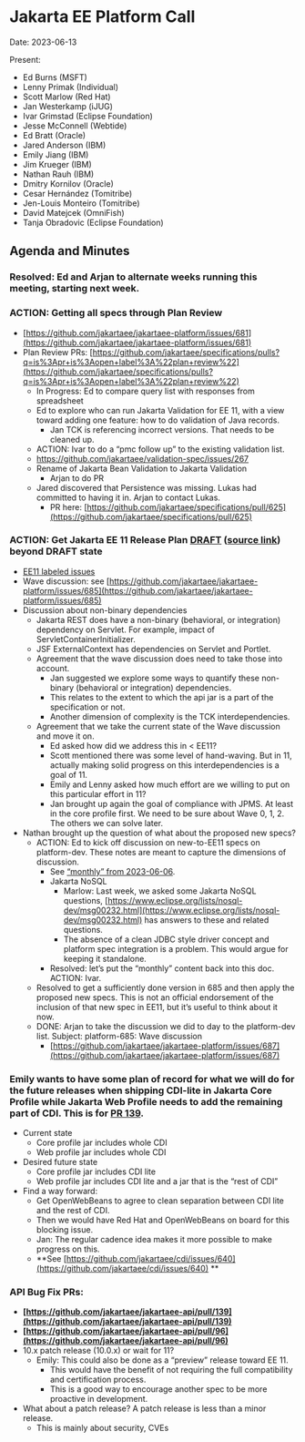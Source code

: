 # Jakarta EE Platform Call

Date: 2023-06-13

Present:

* Ed Burns (MSFT)
* Lenny Primak (Individual)
* Scott Marlow (Red Hat)
* Jan Westerkamp (iJUG)
* Ivar Grimstad (Eclipse Foundation)
* Jesse McConnell (Webtide)
* Ed Bratt (Oracle)
* Jared Anderson (IBM)
* Emily Jiang (IBM)
* Jim Krueger (IBM)
* Nathan Rauh (IBM)
* Dmitry Kornilov (Oracle)
* Cesar Hernández (Tomitribe)
* Jen-Louis Monteiro (Tomitribe)
* David Matejcek (OmniFish)
* Tanja Obradovic (Eclipse Foundation)

## Agenda and Minutes

### Resolved: Ed and Arjan to alternate weeks running this meeting, starting next week.

### ACTION: Getting all specs through Plan Review
* [https://github.com/jakartaee/jakartaee-platform/issues/681](https://github.com/jakartaee/jakartaee-platform/issues/681)
* Plan Review PRs: [https://github.com/jakartaee/specifications/pulls?q=is%3Apr+is%3Aopen+label%3A%22plan+review%22](https://github.com/jakartaee/specifications/pulls?q=is%3Apr+is%3Aopen+label%3A%22plan+review%22) 
    * In Progress: Ed to compare query list with responses from spreadsheet
    * Ed to explore who can run Jakarta Validation for EE 11, with a view toward adding one feature: how to do validation of Java records.
        * Jan TCK is referencing incorrect versions. That needs to be cleaned up. 
    * ACTION: Ivar to do a “pmc follow up” to the existing validation list.
    * https://github.com/jakartaee/validation-spec/issues/267
    * Rename of Jakarta Bean Validation to Jakarta Validation
        * Arjan to do PR
    * Jared discovered that Persistence was missing. Lukas had committed to having it in.  Arjan to contact Lukas.
        * PR here: [https://github.com/jakartaee/specifications/pull/625](https://github.com/jakartaee/specifications/pull/625)

### ACTION: Get Jakarta EE 11 Release Plan [DRAFT](https://jakartaee.github.io/jakartaee-platform/jakartaee11/JakartaEE11ReleasePlan) ([source link](https://github.com/jakartaee/jakartaee-platform/blob/gh-pages/jakartaee11/JakartaEE11ReleasePlan.md)) beyond **DRAFT** state
* [EE11 labeled issues](https://github.com/jakartaee/jakartaee-platform/issues?q=is%3Aissue+is%3Aopen+label%3AEE11)
* Wave discussion: see [https://github.com/jakartaee/jakartaee-platform/issues/685](https://github.com/jakartaee/jakartaee-platform/issues/685)
* Discussion about non-binary dependencies
    * Jakarta REST does have a non-binary (behavioral, or integration) dependency on Servlet. For example, impact of ServletContainerInitializer.
    * JSF ExternalContext has dependencies on Servlet and Portlet.
    * Agreement that the wave discussion does need to take those into account.
        * Jan suggested we explore some ways to quantify these non-binary (behavioral or integration) dependencies.
        * This relates to the extent to which the api jar is a part of the specification or not.
        * Another dimension of complexity is the TCK interdependencies.
    * Agreement that we take the current state of the Wave discussion and move it on.
        * Ed asked how did we address this in &lt; EE11?
        * Scott mentioned there was some level of hand-waving. But in 11, actually making solid progress on this interdependencies is a goal of 11.
        * Emily and Lenny asked how much effort are we willing to put on this particular effort in 11?
        * Jan brought up again the goal of compliance with JPMS. At least in the core profile first. We need to be sure about Wave 0, 1, 2. The others we can solve later.
* Nathan brought up the question of what about the proposed new specs?
    * ACTION: Ed to kick off discussion on new-to-EE11 specs on platform-dev. These notes are meant to capture the dimensions of discussion.
        * See [“monthly” from 2023-06-06](https://docs.google.com/document/d/1mAWd7wCrY59h7hz1CPxXIg1sGu81dLWhRCahxfcoRMo/edit?pli=1). 
        * Jakarta NoSQL
            * Marlow: Last week, we asked some Jakarta NoSQL questions,  [https://www.eclipse.org/lists/nosql-dev/msg00232.html](https://www.eclipse.org/lists/nosql-dev/msg00232.html) has answers to these and related questions.
            * The absence of a clean JDBC style driver concept and platform spec integration is a problem. This would argue for keeping it standalone.
        * Resolved: let’s put the “monthly” content back into this doc. ACTION: Ivar.
    * Resolved to get a sufficiently done version in 685 and then apply the proposed new specs. This is not an official endorsement of the inclusion of that new spec in EE11, but it’s useful to think about it now.
    * DONE: Arjan to take the discussion we did to day to the platform-dev list. Subject: platform-685: Wave discussion
        * [https://github.com/jakartaee/jakartaee-platform/issues/687](https://github.com/jakartaee/jakartaee-platform/issues/687)

### Emily wants to have some plan of record for what we will do for the future releases when shipping CDI-lite in Jakarta Core Profile while Jakarta Web Profile needs to add the remaining part of CDI. This is for [PR 139](https://github.com/jakartaee/jakartaee-api/pull/139).
* Current state
    * Core profile jar includes whole CDI
    * Web profile jar includes whole CDI
* Desired future state
    * Core profile jar includes CDI lite
    * Web profile jar includes CDI lite and a jar that is the “rest of CDI”
* Find a way forward:
    * Get OpenWebBeans to agree to clean separation between CDI lite and the rest of CDI.
    * Then we would have Red Hat and OpenWebBeans on board for this blocking issue. 
    * Jan: The regular cadence idea makes it more possible to make progress on this.
    * **See [https://github.com/jakartaee/cdi/issues/640](https://github.com/jakartaee/cdi/issues/640) **

### **API Bug Fix PRs:**
* **[https://github.com/jakartaee/jakartaee-api/pull/139](https://github.com/jakartaee/jakartaee-api/pull/139)**
* **[https://github.com/jakartaee/jakartaee-api/pull/96](https://github.com/jakartaee/jakartaee-api/pull/96)**
* 10.x patch release (10.0.x) or wait for 11?
    * Emily: This could also be done as a “preview” release toward EE 11.
        * This would have the benefit of not requiring the full compatibility and certification process.
        * This is a good way to encourage another spec to be more proactive in development.
* What about a patch release? A patch release is less than a minor release.
    * This is mainly about security, CVEs
